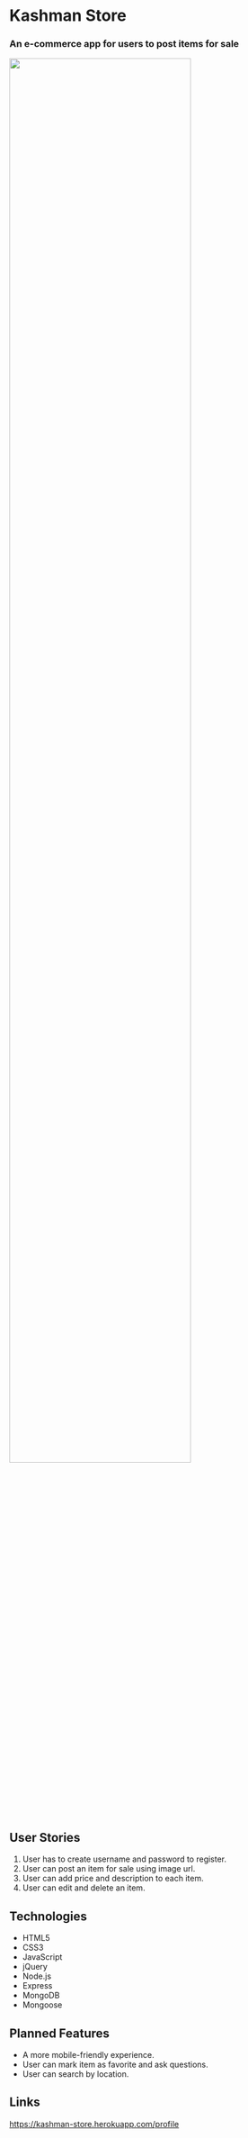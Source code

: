 # Kashman Store

### An e-commerce app for users to post items for sale

<img src="http://imgur.com/a/wczKX" width="80%">

## User Stories

1. User has to create username and password to register.
2. User can post an item for sale using image url.
3. User can add price and description to each item.
4. User can edit and delete an item.

## Technologies

* HTML5
* CSS3
* JavaScript
* jQuery
* Node.js
* Express
* MongoDB
* Mongoose

## Planned Features

* A more mobile-friendly experience.
* User can mark item as favorite and ask questions.
* User can search by location.

## Links

<https://kashman-store.herokuapp.com/profile>
